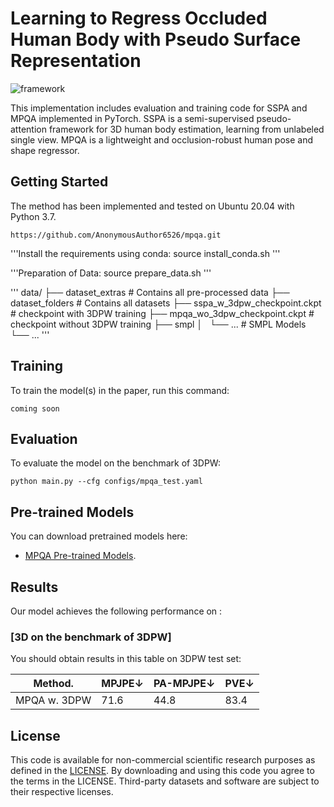 

# Learning to Regress Occluded Human Body with Pseudo Surface Representation

![framework](/assets/Fig1.png)

This implementation includes evaluation and training code for SSPA and MPQA implemented in PyTorch. SSPA is a semi-supervised pseudo-attention framework for 3D human body estimation, learning from unlabeled single view. MPQA is a lightweight and occlusion-robust human pose and shape regressor.

## Getting Started

The method has been implemented and tested on Ubuntu 20.04 with Python 3.7.

```Clone the repo:
https://github.com/AnonymousAuthor6526/mpqa.git
```

'''Install the requirements using conda:
source install_conda.sh
'''

'''Preparation of Data:
source prepare_data.sh
'''

'''
data/
├── dataset_extras # Contains all pre-processed data
├── dataset_folders # Contains all datasets
├── sspa_w_3dpw_checkpoint.ckpt  # checkpoint with 3DPW training
├── mpqa_wo_3dpw_checkpoint.ckpt # checkpoint without 3DPW training
├── smpl 
│   └── ... # SMPL Models
└── ...
'''

## Training

To train the model(s) in the paper, run this command:

```train
coming soon
```

## Evaluation

To evaluate the model on the benchmark of 3DPW:

```eval
python main.py --cfg configs/mpqa_test.yaml
```

## Pre-trained Models

You can download pretrained models here:

- [MPQA Pre-trained Models](https://drive.google.com/file/d/1WojbZvLfGFS8OzcRplwPIw2EeRWiGNd_/view?usp=sharing). 

## Results

Our model achieves the following performance on :

### [3D  on the benchmark of 3DPW]

You should obtain results in this table on 3DPW test set:

| Method.            |    MPJPE↓       |    PA-MPJPE↓   |      PVE↓     |
| ------------------ |---------------- | -------------- | ------------- |
| MPQA w. 3DPW       |     71.6        |      44.8      |      83.4     |


## License
This code is available for non-commercial scientific research purposes as defined in the [LICENSE](https://github.com/AnonymousAuthor6526/mpqa/blob/main/LICENSE). By downloading and using this code you agree to the terms in the LICENSE. Third-party datasets and software are subject to their respective licenses.
